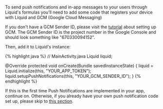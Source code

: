 
To send push notifications and in-app messages to your users through Liquid's formulas you'll need to add some code that registers your device with Liquid and GCM (Google Cloud Messaging)

If you don't have a GCM Sender ID, please visit the [tutorial](/docs/dashboard/notifications#set-gcm-auth-key) about setting up GCM. The GCM Sender ID is the project number in the Google Console and should look something like "670330094152".

Then, add it to Liquid's instance:

{% highlight java %}
// MainActivity.java
Liquid liquid;

@Override
protected void onCreate(Bundle savedInstanceState) {
  liquid = Liquid.initialize(this, "YOUR_APP_TOKEN");
  liquid.setupPushNotifications(this, "YOUR_GCM_SENDER_ID");
}
{% endhighlight %}

If this is the first time Push Notifications are implemented in your app, continue on. Otherwise, if you already have your own push notification code set up, please skip to [this section](/docs/android/1.2#push-advanced).
